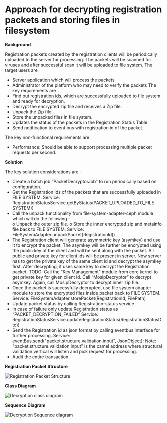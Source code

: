 # Approach for decrypting registration packets and storing files in filesystem


**Background**

Registration packets created by the registration clients will be periodically uploaded to the server for processing. The packets will be scanned for viruses and after successful scan it will be uploaded to file system.
The target users are
-	Server application which will process the packets
-	Administrator of the platform who may need to verify the packets
The key requirements are
-	Find out registration ids, which are successfully uploaded to file system and ready for decryption.
-	Decrypt the encrypted zip file and receives a Zip file.
-	Unpack the Zip file.
-	Store the unpacked files in file system.
-	Updates the status of the packets in the Registration Status Table.
-	Send notification to event bus with registration id of the packet.

The key non-functional requirements are
-	Performance: Should be able to support processing multiple packet requests per second.


**Solution**

The key solution considerations are -
-	Create a batch job “PacketDecryptorJob” to run periodically based on configuration.
-	Get the Registration ids of the packets that are successfully uploaded in FILE SYSTEM.
Service: RegistrationStatusService.getByStatus(PACKET_UPLOADED_TO_FILE SYSTEM))
-	Call the unpack functionality from file-system-adapter-ceph module which will do the following -  
o	Unpack the outer zip file.
o	Store the inner encrypted zip and metainfo file back to FILE SYSTEM.
Service: FileSystemAdapter.unpackPacket(RegistrationId))
-	The Registration client will generate asymmetric key (asymkey) and use it to encrypt the packet. The asymkey will be further be encrypted using the public key of the client and will be sent along with the packet. All public and private key for client ids will be present in server. Now server has to get the private key of the same client id and decrypt the asymkey first. After decrypting, it uses same key to decrypt the Registration packet.
TODO: Call the “Key Management” module from core kernel to get private key for given client id. Call “MosipDecryptor” to decrypt asymkey. Again, call MosipDecryptor to decrypt inner zip file.
-	Once the packet is successfully decrypted, use file system adapter module to store the encrypted files inside packet back to FILE SYSTEM.
Service: FileSystemAdapter.storePacket(RegistrationId, FilePath)
-	Update packet status by calling Registration-status service.
-	In case of failure only update Registration status as “PACKET_DECRYPTION_FAILED”
Service: RegistrationStatusService.updateRegistrationStatus(RegistrationStatusDto))
-	Send the Registration id as json format by calling eventbus interface for  further processing.
Service: eventBus.send("packet.structure.validation.input", JsonObject);
Note: "packet.structure.validation.input" is the camel address where structural validation vertical will listen and pick request for processing.
-	Audit the entire transaction.


**Registration Packet Structure**

![Registration Packet Structure](_images/decryption_packet_structure.PNG)

**Class Diagram**

![Decryption class diagram](_images/decryption_class_diagram.png)

**Sequence Diagram**

![Decryption Sequence diagram](_images/decryption_seq_diagram.png)
